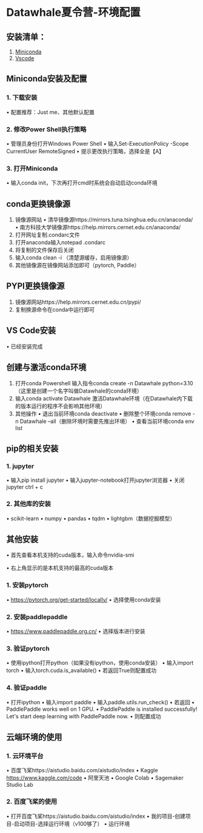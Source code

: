 # Datawhale夏令营-环境配置
## 安装清单：
1.	[Miniconda](https://docs.conda.io/en/latest/miniconda.html/)
2.	[Vscode](https://code.visualstudio.com/)
## Miniconda安装及配置
### 1. 下载安装
•	配置推荐：Just me、其他默认配置
### 2. 修改Power Shell执行策略
•	管理员身份打开Windows Power Shell
•	输入Set-ExecutionPolicy -Scope CurrentUser RemoteSigned
•	提示更改执行策略，选择全是【A】
### 3. 打开Miniconda
•	输入conda init，下次再打开cmd时系统会自动启动conda环境
## conda更换镜像源
1.	镜像源网站
•	清华镜像源https://mirrors.tuna.tsinghua.edu.cn/anaconda/
•	南方科技大学镜像源https://help.mirrors.cernet.edu.cn/anaconda/
2.	打开网址复制.condarc文件
3.	打开anaconda输入notepad .condarc
4.	将复制的文件保存后关闭
5.	输入conda clean -i （清楚源缓存，启用镜像源）
6.	其他镜像源在镜像网站添加即可（pytorch, Paddle）
## PYPI更换镜像源
1.	镜像源网站https://help.mirrors.cernet.edu.cn/pypi/
2.	复制换源命令在conda中运行即可
## VS Code安装
•	已经安装完成
## 创建与激活conda环境
1.	打开conda Powershell 输入指令conda create -n Datawhale python=3.10（这里是创建一个名字叫做Datawhale的conda环境）
2.	输入conda activate Datawhale 激活Datawhale环境（在Datawhale内下载的版本运行的程序不会影响其他环境）
3.	其他操作
•	退出当前环境conda deactivate
•	删除整个环境conda remove -n Datawhale –all（删除环境时需要先推出环境）
•	查看当前环境conda env list
## pip的相关安装
### 1. jupyter
•	输入pip install jupyter
•	输入jupyter-notebook打开jupyter浏览器
•	关闭jupyter ctrl + c
### 2. 其他库的安装
•	scikit-learn
•	numpy
•	pandas
•	tqdm
•	lightgbm（数据挖掘模型）
## 其他安装
•	首先查看本机支持的cuda版本，输入命令nvidia-smi
 
•	右上角显示的是本机支持的最高的cuda版本
### 1. 安装pytorch 
•	https://pytorch.org/get-started/locally/
•	选择使用conda安装
### 2. 安装paddlepaddle
•	https://www.paddlepaddle.org.cn/
•	选择版本进行安装
### 3. 验证pytorch
•	使用ipython打开python（如果没有ipython，使用conda安装）
•	输入import torch
•	输入torch.cuda.is_available()
•	若返回True则配置成功
### 4. 验证paddle
•	打开ipython
•	输入import paddle
•	输入paddle.utils.run_check()
•	若返回
•	PaddlePaddle works well on 1 GPU.
•	PaddlePaddle is installed successfully! Let's start deep learning with PaddlePaddle now.
•	则配置成功
## 云端环境的使用
### 1. 云环境平台
•	百度飞桨https://aistudio.baidu.com/aistudio/index
•	Kaggle https://www.kaggle.com/code
•	阿里天池
•	Google Colab
•	Sagemaker Studio Lab
### 2. 百度飞桨的使用
•	打开百度飞桨https://aistudio.baidu.com/aistudio/index
•	我的项目-创建项目-启动项目-选择运行环境（v100够了）
•	运行环境
